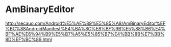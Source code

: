 # AmBinaryEditor

http://secauo.com/Android%E5%AE%89%E5%85%A8/AmBinaryEditor%EF%BC%88AndroidManifest%E4%BA%8C%E8%BF%9B%E5%88%B6%E4%BF%AE%E6%94%B9%E5%B7%A5%E5%85%B7%E4%BB%8B%E7%BB%8D%EF%BC%89.html


